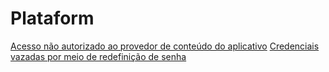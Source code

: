 # Plataform

[Acesso não autorizado ao provedor de conteúdo do aplicativo](Plataform/Acesso_não_autorizado_ao_provedor_de_conteúdo_do_aplicativo.md)
[Credenciais vazadas por meio de redefinição de senha](Plataform/Credenciais_vazadas_por_meio_de_redefinição_de_senha.md)
